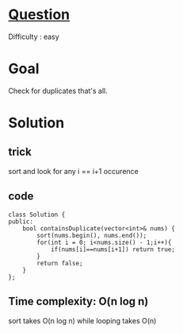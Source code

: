 # [Question](https://leetcode.com/problems/contains-duplicate/)
Difficulty : easy
# Goal
Check for duplicates that's all. 
# Solution
## trick
sort and look for any i == i+1 occurence
  
## code
  ```
class Solution {
  public:
      bool containsDuplicate(vector<int>& nums) {
          sort(nums.begin(), nums.end());
          for(int i = 0; i<nums.size() - 1;i++){
              if(nums[i]==nums[i+1]) return true;
          }
          return false;
      }
 };
  ```
  
## Time complexity: O(n log n)
sort takes O(n log n) while looping takes O(n)
  
